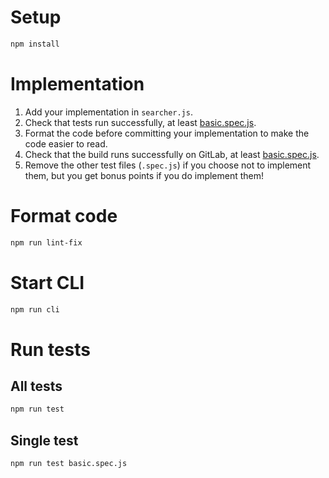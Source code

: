 # Setup

```bash
npm install
```

# Implementation

1. Add your implementation in `searcher.js`.
2. Check that tests run successfully, at least [basic.spec.js](basic.spec.js).
3. Format the code before committing your implementation to make the code easier to read.
4. Check that the build runs successfully on GitLab, at least [basic.spec.js](basic.spec.js).
5. Remove the other test files (`.spec.js`) if you choose not to implement them, but you get bonus points if you do
   implement them!

# Format code

```bash
npm run lint-fix
```

# Start CLI

```bash
npm run cli
```

# Run tests

## All tests

```bash
npm run test
```

## Single test

```bash
npm run test basic.spec.js
```
